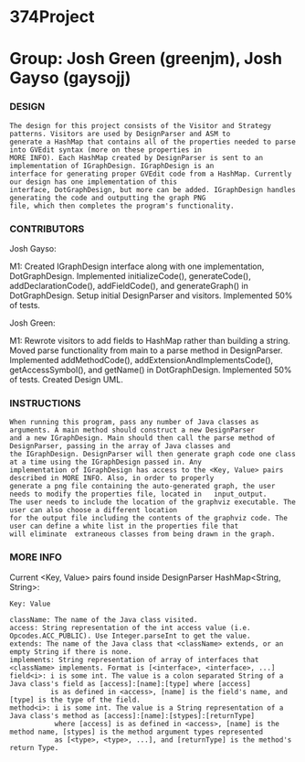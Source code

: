 # 374Project
# Group: Josh Green (greenjm), Josh Gayso (gaysojj)

### DESIGN ###

	The design for this project consists of the Visitor and Strategy patterns. Visitors are used by DesignParser and ASM to 
	generate a HashMap that contains all of the properties needed to parse into GVEdit syntax (more on these properties in
	MORE INFO). Each HashMap created by DesignParser is sent to an implementation of IGraphDesign. IGraphDesign is an
	interface for generating proper GVEdit code from a HashMap. Currently our design has one implementation of this
	interface, DotGraphDesign, but more can be added. IGraphDesign handles generating the code and outputting the graph PNG
	file, which	then completes the program's functionality. 


### CONTRIBUTORS ###

Josh Gayso:

M1:	Created IGraphDesign interface along with one implementation, DotGraphDesign.
	Implemented initializeCode(), generateCode(), addDeclarationCode(), addFieldCode(), and generateGraph() in DotGraphDesign.
	Setup initial DesignParser and visitors. 
	Implemented 50% of tests.
	

Josh Green:

M1:	Rewrote visitors to add fields to HashMap rather than building a string.
	Moved parse functionality from main to a parse method in DesignParser. 
	Implemented addMethodCode(), addExtensionAndImplementsCode(), getAccessSymbol(), and getName() in DotGraphDesign.
	Implemented 50% of tests.
	Created Design UML.


### INSTRUCTIONS ###

	When running this program, pass any number of Java classes as arguments. A main method should construct a new DesignParser
	and a new IGraphDesign. Main should then call the parse method of DesignParser, passing in the array of Java classes and
	the IGraphDesign. DesignParser will then generate graph code one class at a time using the IGraphDesign passed in. Any
	implementation of IGraphDesign has access to the <Key, Value> pairs described in MORE INFO. Also, in order to properly 	
	generate a png file containing the auto-generated graph, the user needs to modify the properties file, located in 	input_output.
	The user needs to include the location of the graphviz executable. The user can also choose a different location
	for the output file including the contents of the graphviz code. The user can define a white list in the properties file that
	will eliminate 	extraneous classes from being drawn in the graph.
	

### MORE INFO ###

Current <Key, Value> pairs found inside DesignParser HashMap<String, String>:
	
	Key: Value
	
	className: The name of the Java class visited.
	access: String representation of the int access value (i.e. Opcodes.ACC_PUBLIC). Use Integer.parseInt to get the value.
	extends: The name of the Java class that <className> extends, or an empty String if there is none.
	implements: String representation of array of interfaces that <className> implements. Format is [<interface>, <interface>, ...]
	field<i>: i is some int. The value is a colon separated String of a Java class's field as [access]:[name]:[type] where [access] 
			  is as defined in <access>, [name] is the field's name, and [type] is the type of the field.
	method<i>: i is some int. The value is a String representation of a Java class's method as [access]:[name]:[stypes]:[returnType]
			   where [access] is as defined in <access>, [name] is the method name, [stypes] is the method argument types represented
			   as [<type>, <type>, ...], and [returnType] is the method's return Type. 
	
